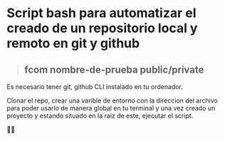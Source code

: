 # Script bash para automatizar el creado de un repositorio local y remoto en git y github 
> ##  fcom  nombre-de-prueba   public/private 
Es necesario tener git, github CLI instalado en tu ordenador.


Clonar el repo, crear una varible de entorno con la direccion del archivo para poder usarlo de manera global en tu terminal y una vez creado un proyecto y estando situado en la raiz de este, ejecutar el script.

👍🏽

